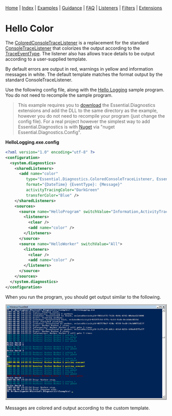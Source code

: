 [Home](../ReadMe.md) | [Index](Index.md) | [Examples](Examples.md) | [Guidance](Guidance.md) | [FAQ](FAQ.md) | [Listeners](Listeners.md) | [Filters](Filters.md) | [Extensions](Extensions.md)

# Hello Color

The [ColoredConsoleTraceListener](ColoredConsoleTraceListener.md) is a replacement for the standard [ConsoleTraceListener](ConsoleTraceListener) that colorizes the output according to the [TraceEventType](TraceEventType). The listener also has allows trace details to be output according to a user-supplied template.

By default errors are output in red, warnings in yellow and information messages in white. The default template matches the format output by the standard ConsoleTraceListener.

Use the following config file, along with the [Hello Logging](Hello-Logging) sample program. You do not need to recompile the sample program.

> This example requires you to [download](_releases) the Essential.Diagnostics extensions and add the DLL to the same directory as the example, however you do not need to recompile your program (just change the config file). For a real project however the simplest way to add Essential.Diagnostics is with [Nuget](http://nuget.org) via "nuget Essential.Diagnostics.Config".

**HelloLogging.exe.config**
```xml
<?xml version="1.0" encoding="utf-8" ?>
<configuration>
  <system.diagnostics>
    <sharedListeners>
      <add name="color"
         type="Essential.Diagnostics.ColoredConsoleTraceListener, Essential.Diagnostics"
         format="{DateTime} {EventType}: {Message}"
         activityTracingColor="DarkGreen"
         transferColor="Blue" />
    </sharedListeners>
    <sources>
      <source name="HelloProgram" switchValue="Information,ActivityTracing">
        <listeners>
          <clear />
          <add name="color" />
        </listeners>
      </source>
      <source name="HelloWorker" switchValue="All">
        <listeners>
          <clear />
          <add name="color" />
        </listeners>
      </source>
    </sources>
  </system.diagnostics>
</configuration>
```

When you run the program, you should get output similar to the following.
 
![Colored Console Example](images/Hello-Color_ColoredConsoleExample800.png)

Messages are colored and output according to the custom template.
